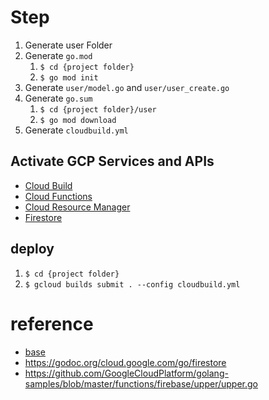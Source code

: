 # Step
1. Generate user Folder
2. Generate `go.mod`
    1. `$ cd {project folder}`
    2. `$ go mod init`
3. Generate `user/model.go` and `user/user_create.go`
4. Generate `go.sum`
    1. `$ cd {project folder}/user`
    2. `$ go mod download`
5. Generate `cloudbuild.yml`

## Activate GCP Services and APIs
- [Cloud Build](https://console.developers.google.com/apis/api/cloudbuild.googleapis.com/overview)
- [Cloud Functions](https://console.developers.google.com/apis/api/cloudfunctions.googleapis.com/overview)
- [Cloud Resource Manager](https://console.developers.google.com/apis/api/cloudresourcemanager.googleapis.com/overview)
- [Firestore](https://console.cloud.google.com/firestore)

## deploy
1. `$ cd {project folder}`
2. `$ gcloud builds submit . --config cloudbuild.yml`

# reference
- [base](https://github.com/r-konishi/cloud-functions-sample)
- https://godoc.org/cloud.google.com/go/firestore
- https://github.com/GoogleCloudPlatform/golang-samples/blob/master/functions/firebase/upper/upper.go

